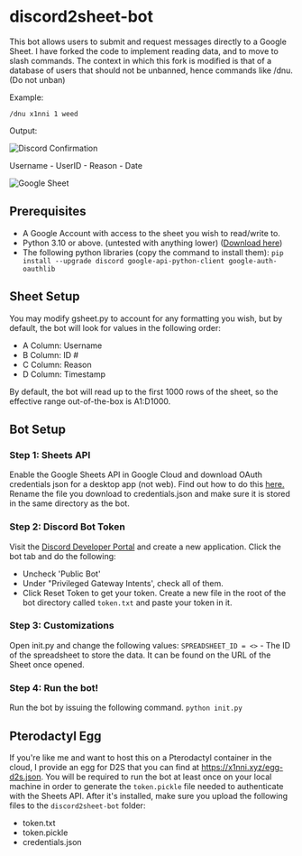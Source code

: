 # discord2sheet-bot

This bot allows users to submit and request messages directly to a Google Sheet. I have forked the code to implement reading data, and to move to slash commands.
The context in which this fork is modified is that of a database of users that should not be unbanned, hence commands like /dnu. (Do not unban)

Example:

`/dnu x1nni 1 weed`

Output:

![Discord Confirmation](https://i.imgur.com/ZDzEPE1.png)

Username - UserID - Reason - Date

![Google Sheet](https://i.imgur.com/7uPTCwP.png)

## Prerequisites
- A Google Account with access to the sheet you wish to read/write to.
- Python 3.10 or above. (untested with anything lower) ([Download here](https://www.python.org/))
- The following python libraries (copy the command to install them): `pip install --upgrade discord google-api-python-client google-auth-oauthlib`
## Sheet Setup
You may modify gsheet.py to account for any formatting you wish, but by default, the bot will look for values in the following order:

- A Column: Username
- B Column: ID #
- C Column: Reason
- D Column: Timestamp
  
By default, the bot will read up to the first 1000 rows of the sheet, so the effective range out-of-the-box is A1:D1000.

## Bot Setup

### Step 1: Sheets API
Enable the Google Sheets API in Google Cloud and download OAuth credentials json for a desktop app (not web). Find out how to do this [here.](https://developers.google.com/sheets/api/quickstart/python#enable_the_api)
Rename the file you download to credentials.json and make sure it is stored in the same directory as the bot.

### Step 2: Discord Bot Token
Visit the [Discord Developer Portal](https://discord.com/developers) and create a new application. Click the bot tab and do the following:
- Uncheck 'Public Bot'
- Under "Privileged Gateway Intents', check all of them.
- Click Reset Token to get your token.
Create a new file in the root of the bot directory called `token.txt` and paste your token in it.

### Step 3: Customizations
Open init.py and change the following values:
`SPREADSHEET_ID = <>` - The ID of the spreadsheet to store the data. It can be found on the URL of the Sheet once opened.

### Step 4: Run the bot!
Run the bot by issuing the following command.
`python init.py`

## Pterodactyl Egg
If you're like me and want to host this on a Pterodactyl container in the cloud, I provide an egg for D2S that you can find at https://x1nni.xyz/egg-d2s.json.
You will be required to run the bot at least once on your local machine in order to generate the `token.pickle` file needed to authenticate with the Sheets API.
After it's installed, make sure you upload the following files to the `discord2sheet-bot` folder:
- token.txt
- token.pickle
- credentials.json
